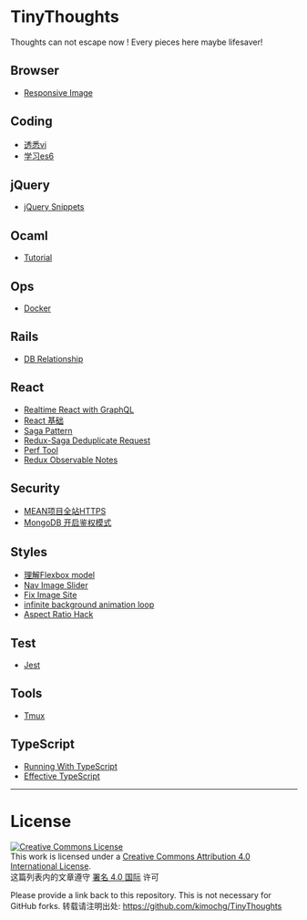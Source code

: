 # TinyThoughts
 Thoughts can not escape now !
 Every pieces here maybe lifesaver!

## Browser

- [Responsive Image](https://github.com/kimochg/TinyThoughts/blob/master/Browser/ResponsiveImage.md)

## Coding
- [透悉vi](https://github.com/kimochg/TinyThoughts/blob/master/Coding/GrokVi.md)
- [学习es6](https://github.com/kimochg/TinyThoughts/blob/master/Coding/es6.md)

## jQuery
- [jQuery Snippets](https://github.com/kimochg/TinyThoughts/blob/master/jQuery/snippets.md)

## Ocaml
- [Tutorial](https://github.com/kimochg/TinyThoughts/blob/master/Ocaml/tutorial.md)

## Ops
- [Docker](https://github.com/kimochg/TinyThoughts/blob/master/Ops/Docker.md)

## Rails
- [DB Relationship](https://github.com/kimochg/TinyThoughts/blob/master/Rails/DB_Relationship.md)

## React
- [Realtime React with GraphQL](https://github.com/kimochg/TinyThoughts/blob/master/React/RealtimeReactAppsWithGraphQL.md)
- [React 基础](https://github.com/kimochg/TinyThoughts/blob/master/React/react%5Ffundamentals.md)
- [Saga Pattern](https://github.com/kimochg/TinyThoughts/blob/master/React/SagaPattern.md)
- [Redux-Saga Deduplicate Request](https://gist.github.com/kimochg/cdacf4b7eee3ba1b1d514351668c5d86)
- [Perf Tool](https://github.com/kimochg/TinyThoughts/blob/master/React/PerfTool.md)
- [Redux Observable Notes](https://github.com/kimochg/TinyThoughts/blob/master/React/Redux-Observable.md)

## Security
- [MEAN项目全站HTTPS](https://github.com/kimochg/TinyThoughts/blob/master/Security/MEAN%20project%20-%20HTTPS%20on%20whole%20site.md)
- [MongoDB 开启鉴权模式](https://github.com/kimochg/TinyThoughts/blob/master/Security/MongoDB%20Enable%20Authentication.md)

## Styles
- [理解Flexbox model](https://github.com/kimochg/TinyThoughts/blob/master/Styles/flexbox.md)
- [Nav Image Slider](https://gist.github.com/kimochg/98a369b857a5958fe13295d9d6017cdb)
- [Fix Image Site](https://gist.github.com/kimochg/611d84d9f7feb8ffc32d0348086506f5)
- [infinite background animation loop](https://gist.github.com/kimochg/62fd03043fb48a439a4095d253bd950b)
- [Aspect Ratio Hack](https://github.com/kimochg/TinyThoughts/blob/b12fa254d54c9f9b8369ab52d29e52a571c79e4a/Styles/aspect%20ratio%20hack.md)

## Test
- [Jest](https://github.com/kimochg/TinyThoughts/blob/master/Test/Jest.md)

## Tools
- [Tmux](https://github.com/kimochg/TinyThoughts/blob/master/Tools/Tmux.md)

## TypeScript
- [Running With TypeScript](https://github.com/kimochg/TinyThoughts/blob/master/TypeScript/RunningWithTypeScript.md)
- [Effective TypeScript](https://github.com/kimochg/TinyThoughts/blob/master/TypeScript/EffectiveTypeScript.md)


------------------

# License

<a rel="license" href="http://creativecommons.org/licenses/by/4.0/"><img alt="Creative Commons License" style="border-width:0" src="https://i.creativecommons.org/l/by/4.0/88x31.png" /></a>
<br />
This work is licensed under a <a rel="license" href="http://creativecommons.org/licenses/by/4.0/">Creative Commons Attribution 4.0 International License</a>.
<br />
这篇列表内的文章遵守 <a rel="license" href="https://creativecommons.org/licenses/by/4.0/deed.zh">署名 4.0 国际</a> 许可

Please provide a link back to this repository. This is not necessary for GitHub forks.
转载请注明出处: https://github.com/kimochg/TinyThoughts
